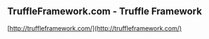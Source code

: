 ## TruffleFramework.com - Truffle Framework
  
  [http://truffleframework.com/](http://truffleframework.com/)